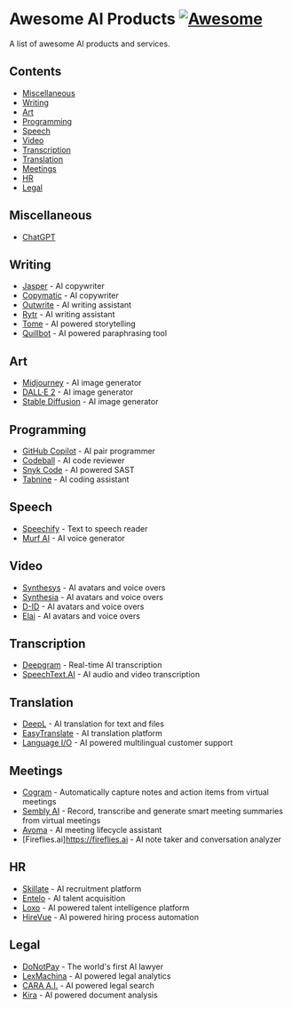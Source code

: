 # Awesome AI Products [![Awesome](https://cdn.rawgit.com/sindresorhus/awesome/d7305f38d29fed78fa85652e3a63e154dd8e8829/media/badge.svg)](https://github.com/sindresorhus/awesome)

A list of awesome AI products and services.

## Contents

* [Miscellaneous](#miscellaneous)
* [Writing](#writing)
* [Art](#art)
* [Programming](#programming)
* [Speech](#speech)
* [Video](#video)
* [Transcription](#transcription)
* [Translation](#translation)
* [Meetings](#meetings)
* [HR](#hr)
* [Legal](#legal)

## Miscellaneous

* [ChatGPT](https://chat.openai.com/chat)

## Writing

* [Jasper](https://www.jasper.ai) - AI copywriter
* [Copymatic](https://copymatic.ai) - AI copywriter
* [Outwrite](https://www.outwrite.com/) - AI writing assistant
* [Rytr](https://rytr.me) - AI writing assistant
* [Tome](https://beta.tome.app) - AI powered storytelling
* [Quillbot](https://quillbot.com) - AI powered paraphrasing tool

## Art

* [Midjourney](https://www.midjourney.com/) - AI image generator
* [DALL·E 2](https://openai.com/dall-e-2/) - AI image generator
* [Stable Diffusion](https://stablediffusionweb.com) - AI image generator

## Programming

* [GitHub Copilot](https://github.com/features/copilot) - AI pair programmer
* [Codeball](https://codeball.ai) - AI code reviewer
* [Snyk Code](https://snyk.io/product/snyk-code/) - AI powered SAST
* [Tabnine](https://www.tabnine.com) - AI coding assistant

## Speech

* [Speechify](https://speechify.com) - Text to speech reader
* [Murf AI](https://murf.ai) - AI voice generator

## Video

* [Synthesys](https://synthesys.io) - AI avatars and voice overs
* [Synthesia](https://www.synthesia.io) - AI avatars and voice overs
* [D-ID](https://www.d-id.com) - AI avatars and voice overs
* [Elai](https://elai.io) - AI avatars and voice overs

## Transcription

* [Deepgram](https://deepgram.com/) - Real-time AI transcription
* [SpeechText.AI](https://speechtext.ai) - AI audio and video transcription

## Translation

* [DeepL](https://www.deepl.com/translator) - AI translation for text and files
* [EasyTranslate](https://easytranslate.com/) - AI translation platform
* [Language I/O](https://languageio.com/) - AI powered multilingual customer support

## Meetings

* [Cogram](https://www.cogram.com/) - Automatically capture notes and action items from virtual meetings
* [Sembly AI](https://www.sembly.ai/) - Record, transcribe and generate smart meeting summaries from virtual meetings
* [Avoma](https://www.avoma.com) - AI meeting lifecycle assistant
* [Fireflies.ai]https://fireflies.ai - AI note taker and conversation analyzer

## HR

* [Skillate](https://www.skillate.com) - AI recruitment platform
* [Entelo](https://www.entelo.com) - AI talent acquisition
* [Loxo](https://loxo.co/blog/home/) - AI powered talent intelligence platform
* [HireVue](https://www.hirevue.com/) - AI powered hiring process automation

## Legal

* [DoNotPay](https://donotpay.com) - The world's first AI lawyer
* [LexMachina](https://lexmachina.com) - AI powered legal analytics
* [CARA A.I.](https://casetext.com/cara-ai/) - AI powered legal search
* [Kira](https://kirasystems.com) - AI powered document analysis
